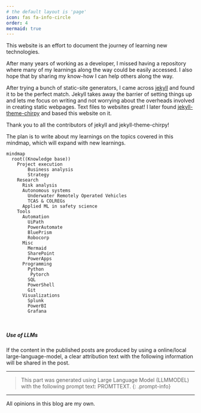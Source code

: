 ```yaml
---
# the default layout is 'page'
icon: fas fa-info-circle
order: 4
mermaid: true
---
```

This website is an effort to document the journey of learning new technologies. 

After many years of working as a developer, I missed having a repository where many of my learnings along the way could be easily accessed. I also hope that by sharing my know-how I can help others along the way. 

After trying a bunch of static-site generators, I came across [jekyll](https://jekyllrb.com/) and found it to be the perfect match. Jekyll takes away the barrier of setting things up and lets me focus on writing and not worrying about the overheads involved in creating static webpages. Text files to websites great! I later found [jekyll-theme-chirpy](https://github.com/cotes2020/jekyll-theme-chirpy#quick-start) and based this website on it. 

Thank you to all the contributors of jekyll and jekyll-theme-chirpy!

The plan is to write about my learnings on the topics covered in this mindmap, which will expand with new learnings.

```mermaid
mindmap
  root((Knowledge base))
    Project execution
        Business analysis
        Strategy
    Research
      Risk analysis
      Autonomous systems
        Underwater Remotely Operated Vehicles
        TCAS & COLREGs
      Applied ML in safety science
    Tools
      Automation
        UiPath
        PowerAutomate
        BluePrism
        Robocorp
      Misc
        Mermaid
        SharePoint
        PowerApps
      Programming
        Python
         Pytorch
        SQL
        PowerShell
        Git
      Visualizations
        Splunk
        PowerBI
        Grafana
      
      
```

##### Use of LLMs
If the content in the published posts are produced by using a online/local large-language-model, a clear attribution text with the following information will be shared in the post.

------------------------

> This part was generated using Large Language Model (LLMMODEL) with the following prompt text: PROMTTEXT. 
{: .prompt-info}


------------------------

All opinions in this blog are my own.